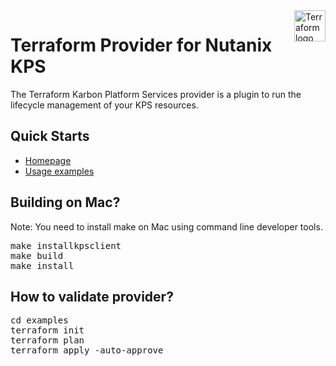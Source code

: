 <a href="https://terraform.io">
    <img src="https://cdn.rawgit.com/hashicorp/terraform-website/master/content/source/assets/images/logo-hashicorp.svg" alt="Terraform logo" title="Terraform" align="right" height="50" />
</a>

# Terraform Provider for Nutanix KPS

The Terraform Karbon Platform Services provider is a plugin to run the lifecycle management of your KPS resources.

## Quick Starts

- [Homepage](https://registry.terraform.io/providers/nutanix/nutanixkps/latest)
- [Usage examples](https://registry.terraform.io/providers/nutanix/nutanixkps/latest)

## Building on Mac? 
Note: You need to install make on Mac using command line developer tools.
<pre>
make installkpsclient
make build
make install
</pre>

## How to validate provider?
<pre>
cd examples
terraform init
terraform plan
terraform apply -auto-approve
</pre>
